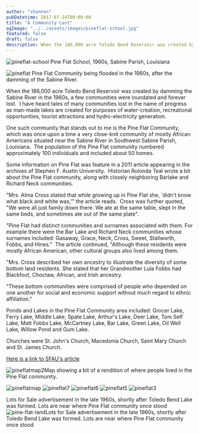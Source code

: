 ```yaml
---
author: "shannon"
pubDatetime: 2017-07-24T00:00:00
title: "A Community Lost"
ogImage: "../../assets/images/pineflat-school.jpg"
featured: false
draft: false
description: When the 186,000 acre Toledo Bend Reservoir was created by damming the Sabine River in the 1960s, a few communities were inundated and forever lost.  I have heard tales of many communities lost in the name of progress as man-made lakes are created for purposes of water-creation, recreational opportunities, tourist attractions and hydro-electricity generation.
---
```


![pineflat-school](@assets/images/pineflat-school.jpg) Pine Flat School, 1960s, Sabine Parish, Louisiana

![pineflat](@assets/images/pineflat-1024x693.jpg) Pine Flat Community being flooded in the 1960s, after the damming of the Sabine River.

When the 186,000 acre Toledo Bend Reservoir was created by damming the Sabine River in the 1960s, a few communities were inundated and forever lost.  I have heard tales of many communities lost in the name of progress as man-made lakes are created for purposes of water-creation, recreational opportunities, tourist attractions and hydro-electricity generation.

One such community that stands out to me is the Pine Flat Community, which was once upon a time a very close-knit community of mostly African Americans situated near the Sabine River in Southwest Sabine Parish, Louisiana.  The population of the Pine Flat community numbered approximately 100 individuals and included about 50 homes.

Some information on Pine Flat was feature in a 2011 article appearing in the archives of Stephen F. Austin University.  Historian Rolonda Teal wrote a bit about the Pine Flat community, along with closely neighboring Barlake and Richard Neck communities.

"Mrs. Alma Cross stated that while growing up in Pine Flat she, 'didn't know what black and white was,'" the article reads.  Cross was further quoted,  "We were all just family down there. We ate at the same table, slept in the same beds, and sometimes ate out of the same plate".

"Pine Flat had distinct communities and surnames associated with them. For example there were the Bar Lake and Richard Neck communities whose surnames included: Gasaway, Grace, Neck, Cross, Sweet, Stallworth, Fobbs, and Hines."  The article continued, "Although these residents were mostly African American, other cultural groups also lived among them.

"Mrs. Cross described her own ancestry to illustrate the diversity of some bottom land residents. She stated that her Grandmother Lula Fobbs had Blackfoot, Choctaw, African, and Irish ancestry.

"These bottom communities were comprised of people who depended on one another for social and economic support without much regard to ethnic affiliation."

Ponds and Lakes in the Pine Flat Community area included: Grocer Lake, Ferry Lake, Middle Lake, Spate Lake, Arthur's Lake, Deer Lake, Tom Self Lake, Matt Fobbs Lake, McCartney Lake, Bar Lake, Green Lake, Oil Well Lake, Willow Pond and Gum Lake.

Churches were St. John's Church, Macedonia Church, Saint Mary Church and St. James Church.

[Here is a link to SFAU's article](http://www.sfasu.edu/heritagecenter/3588.asp)

![pineflatmap2](@assets/images/pineflatmap2.jpg)Map showing a bit of a rendition of where people lived in the Pine Flat community.

![pineflatmap](@assets/images/pineflatmap.jpg)
![pineflat7](@assets/images/pineflat7.jpg)
![pineflat6](@assets/images/pineflat6.jpg)
![pineflat5](@assets/images/pineflat5-1024x487.jpg)
![pineflat3](@assets/images/pineflat3.jpg)

Lots for Sale advertisement in the late 1960s, shortly after Toledo Bend Lake was formed. Lots are near where Pine Flat community once stood
![pine-flat-land](@assets/images/pine-flat-land.jpg)Lots for Sale advertisement in the late 1960s, shortly after Toledo Bend Lake was formed. Lots are near where Pine Flat community once stood